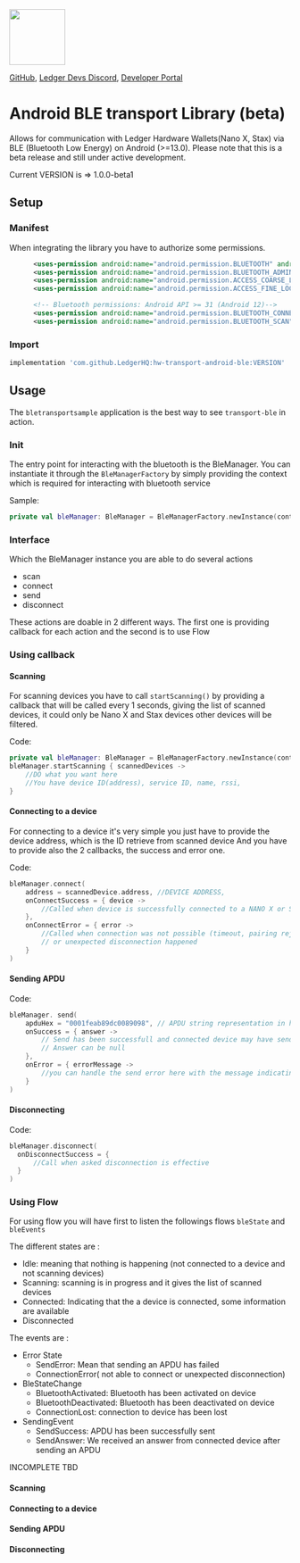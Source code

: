 <img src="https://user-images.githubusercontent.com/4631227/191834116-59cf590e-25cc-4956-ae5c-812ea464f324.png" height="100" />

[GitHub](https://github.com/LedgerHQ/ledger-live/),
[Ledger Devs Discord](https://developers.ledger.com/discord-pro),
[Developer Portal](https://developers.ledger.com/)

# Android BLE transport Library (beta)
Allows for communication with Ledger Hardware Wallets(Nano X, Stax) via BLE (Bluetooth Low Energy) on Android (>=13.0).
Please note that this is a beta release and still under active development.

Current VERSION is => 1.0.0-beta1

## Setup

### Manifest
When integrating the library you have to authorize some permissions. 

```xml
      <uses-permission android:name="android.permission.BLUETOOTH" android:maxSdkVersion="30" />
      <uses-permission android:name="android.permission.BLUETOOTH_ADMIN" android:maxSdkVersion="30" />
      <uses-permission android:name="android.permission.ACCESS_COARSE_LOCATION" tools:node="replace" android:maxSdkVersion="28"/>
      <uses-permission android:name="android.permission.ACCESS_FINE_LOCATION" tools:node="replace" android:maxSdkVersion="30"/>

      <!-- Bluetooth permissions: Android API >= 31 (Android 12)-->
      <uses-permission android:name="android.permission.BLUETOOTH_CONNECT"/>
      <uses-permission android:name="android.permission.BLUETOOTH_SCAN" android:usesPermissionFlags="neverForLocation"/>
```

### Import 
```groovy
implementation 'com.github.LedgerHQ:hw-transport-android-ble:VERSION'
```

## Usage
The `bletransportsample` application is the best way to see `transport-ble` in action. 

### Init
The entry point for interacting with the bluetooth is the BleManager. You can instantiate it through the `BleManagerFactory`
by simply providing the context which is required for interacting with bluetooth service  

Sample:

```kotlin
private val bleManager: BleManager = BleManagerFactory.newInstance(context)
```

### Interface 
Which the BleManager instance you are able to do several actions 

* scan
* connect
* send
* disconnect

These actions are doable in 2 different ways. The first one is providing callback for each action 
and the second is to use Flow

### Using callback 
#### Scanning 
For scanning devices you have to call `startScanning()` by providing a callback that will be called
every 1 seconds, giving the list of scanned devices, it could only be Nano X and Stax devices other
devices will be filtered.

Code: 
```kotlin
private val bleManager: BleManager = BleManagerFactory.newInstance(context)
bleManager.startScanning { scannedDevices -> 
    //DO what you want here
    //You have device ID(address), service ID, name, rssi, 
}

```

#### Connecting to a device

For connecting to a device it's very simple you just have to provide the device address, which is the ID retrieve from scanned device
And you have to provide also the 2 callbacks, the success and error one. 

Code:
```kotlin
bleManager.connect(
    address = scannedDevice.address, //DEVICE ADDRESS, 
    onConnectSuccess = { device -> 
        //Called when device is successfully connected to a NANO X or Stax and pairing have been done if needed
    },
    onConnectError = { error ->
        //Called when connection was not possible (timeout, pairing rejecting, etc) 
        // or unexpected disconnection happened 
    }
)
```

#### Sending APDU 
Code:
```kotlin
bleManager. send(
    apduHex = "0001feab89dc0089098", // APDU string representation in hexadecimal you can use utils extension ByteArray.toHexString()
    onSuccess = { answer -> 
        // Send has been successfull and connected device may have send an answer in response of the sent message
        // Answer can be null 
    }, 
    onError = { errorMessage ->  
        //you can handle the send error here with the message indicating the cause of the error 
    } 
)
```
#### Disconnecting
Code:
```kotlin
bleManager.disconnect(
  onDisconnectSuccess = {
      //Call when asked disconnection is effective
  }
)
```

### Using Flow

For using flow you will have first to listen the followings flows 
`bleState` and `bleEvents`

The different states are : 

* Idle: meaning that nothing is happening (not connected to a device and not scanning devices)
* Scanning: scanning is in progress and it gives the list of scanned devices
* Connected: Indicating that the a device is connected, some information are available 
* Disconnected

The events are :
* Error State 
  * SendError: Mean that sending an APDU has failed 
  * ConnectionError( not able to connect or unexpected disconnection)
* BleStateChange 
  * BluetoothActivated: Bluetooth has been activated on device
  * BluetoothDeactivated: Bluetooth has been deactivated on device 
  * ConnectionLost: connection to device has been lost 
* SendingEvent
  * SendSuccess: APDU has been successfully sent 
  * SendAnswer: We received an answer from connected device after sending an APDU


INCOMPLETE TBD
#### Scanning
#### Connecting to a device
#### Sending APDU
#### Disconnecting
